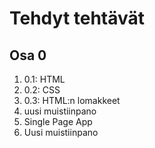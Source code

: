 # Tehdyt tehtävät
## Osa 0
1. 0.1: HTML
1. 0.2: CSS
1. 0.3: HTML:n lomakkeet
1. uusi muistiinpano
1. Single Page App
1. Uusi muistiinpano
